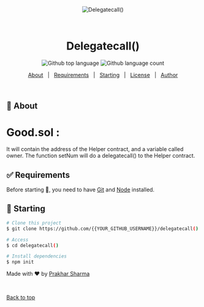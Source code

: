 <div align="center" id="top"> 
  <img src="./.github/app.gif" alt="Delegatecall()" />

  &#xa0;

  <!-- <a href="https://delegatecall().netlify.app">Demo</a> -->
</div>

<h1 align="center">Delegatecall()</h1>

<p align="center">
  <img alt="Github top language" src="https://img.shields.io/github/languages/top/PrakharSharma888/delegateCall?color=56BEB8">

  <img alt="Github language count" src="https://img.shields.io/github/languages/count/PrakharSharma888/delegateCall?color=56BEB8">

  <!-- <img alt="Github issues" src="https://img.shields.io/github/issues/{{YOUR_GITHUB_USERNAME}}/delegatecall()?color=56BEB8" /> -->

  <!-- <img alt="Github forks" src="https://img.shields.io/github/forks/{{YOUR_GITHUB_USERNAME}}/delegatecall()?color=56BEB8" /> -->

  <!-- <img alt="Github stars" src="https://img.shields.io/github/stars/{{YOUR_GITHUB_USERNAME}}/delegatecall()?color=56BEB8" /> -->
</p>

<!-- Status -->

<!-- <h4 align="center"> 
	🚧  Delegatecall() 🚀 Under construction...  🚧
</h4> 

<hr> -->

<p align="center">
  <a href="#dart-about">About</a> &#xa0; | &#xa0; 
  <a href="#white_check_mark-requirements">Requirements</a> &#xa0; | &#xa0;
  <a href="#checkered_flag-starting">Starting</a> &#xa0; | &#xa0;
  <a href="#memo-license">License</a> &#xa0; | &#xa0;
  <a href="https://github.com/{{YOUR_GITHUB_USERNAME}}" target="_blank">Author</a>
</p>

<br>

## :dart: About ##

# Good.sol :
It will contain the address of the Helper contract, and a variable called owner. The function setNum will do a delegatecall() to the Helper contract.

## :white_check_mark: Requirements ##

Before starting :checkered_flag:, you need to have [Git](https://git-scm.com) and [Node](https://nodejs.org/en/) installed.

## :checkered_flag: Starting ##

```bash
# Clone this project
$ git clone https://github.com/{{YOUR_GITHUB_USERNAME}}/delegatecall()

# Access
$ cd delegatecall()

# Install dependencies
$ npm init
```

Made with :heart: by <a href="https://github.com/PrakharSharma888" target="_blank">Prakhar Sharma</a>

&#xa0;

<a href="#top">Back to top</a>
